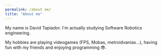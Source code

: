 ```yaml
---
permalink: /about me/
title: "About me"
---
```


My name is David Tapiador. I'm actually studying Software Robotics engineering.

My hobbies are playing videogames (FPS, Mobas, metroidvanias...), having fun with my friends and enjoying programming 😎.